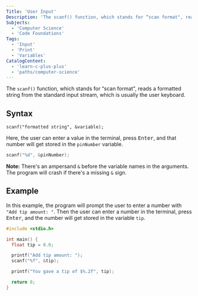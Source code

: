 ```yaml
---
Title: 'User Input'
Description: 'The scanf() function, which stands for “scan format", reads a formatted string from the standard input stream, which is usually the user keyboard. pseudo scanf("formatted string", &variable);  Here, the user can enter a value in the terminal, press Enter, and that number will get stored in the pinNumber variable. c scanf("%d", &pinNumber);'
Subjects:
  - 'Computer Science'
  - 'Code Foundations'
Tags:
  - 'Input'
  - 'Print'
  - 'Variables'
CatalogContent:
  - 'learn-c-plus-plus'
  - 'paths/computer-science'
---
```


The `scanf()` function, which stands for “scan format", reads a formatted string from the standard input stream, which is usually the user keyboard.

## Syntax

```pseudo
scanf("formatted string", &variable);
```

Here, the user can enter a value in the terminal, press <kbd>Enter</kbd>, and that number will get stored in the `pinNumber` variable.

```c
scanf("%d", &pinNumber);
```

**Note:** There's an ampersand `&` before the variable names in the arguments. The program will crash if there's a missing `&` sign.

## Example

In this example, the program will prompt the user to enter a number with `"Add tip amount: "`. Then the user can enter a number in the terminal, press <kbd>Enter</kbd>, and the number will get stored in the variable `tip`.

```c
#include <stdio.h>

int main() {
  float tip = 0.0;

  printf("Add tip amount: ");
  scanf("%f", &tip);

  printf("You gave a tip of $%.2f", tip);

  return 0;
}
```
